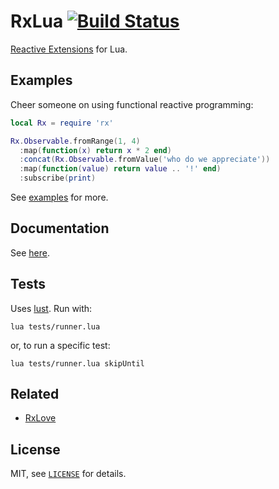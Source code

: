 RxLua [![Build Status](https://travis-ci.org/bjornbytes/RxLua.svg)](https://travis-ci.org/bjornbytes/RxLua)
===

[Reactive Extensions](http://reactivex.io) for Lua.

Examples
---

Cheer someone on using functional reactive programming:

```lua
local Rx = require 'rx'

Rx.Observable.fromRange(1, 4)
  :map(function(x) return x * 2 end)
  :concat(Rx.Observable.fromValue('who do we appreciate'))
  :map(function(value) return value .. '!' end)
  :subscribe(print)
```

See [examples](examples) for more.

Documentation
---

See [here](doc).

Tests
---

Uses [lust](https://github.com/bjornbytes/lust). Run with:

```
lua tests/runner.lua
```

or, to run a specific test:

```
lua tests/runner.lua skipUntil
```

Related
---

- [RxLove](https://github.com/bjornbytes/RxLove)

License
---

MIT, see [`LICENSE`](LICENSE) for details.
